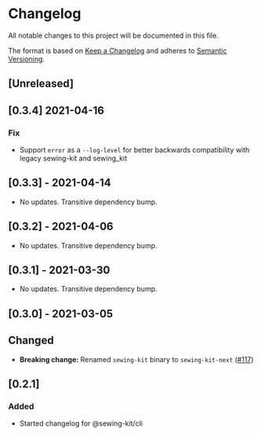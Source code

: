 # Changelog

All notable changes to this project will be documented in this file.

The format is based on [Keep a Changelog](http://keepachangelog.com/en/1.0.0/)
and adheres to [Semantic Versioning](http://semver.org/spec/v2.0.0.html).

## [Unreleased]

## [0.3.4] 2021-04-16

### Fix

- Support `error` as a `--log-level` for better backwards compatibility with legacy sewing-kit and sewing_kit

## [0.3.3] - 2021-04-14

- No updates. Transitive dependency bump.

## [0.3.2] - 2021-04-06

- No updates. Transitive dependency bump.

## [0.3.1] - 2021-03-30

- No updates. Transitive dependency bump.

## [0.3.0] - 2021-03-05

## Changed

- **Breaking change:** Renamed `sewing-kit` binary to `sewing-kit-next` ([#117](https://github.com/Shopify/sewing-kit-next/pull/117))

## [0.2.1]

### Added

- Started changelog for @sewing-kit/cli
